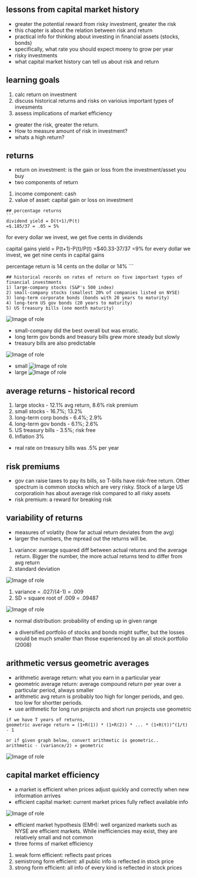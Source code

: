  ## lessons from capital market history
  * greater the potential reward from risky investment, greater the risk
  * this chapter is about the relation between risk and return
  * practical info for thinking about investing in financial assets (stocks, bonds)
  * specifically, what rate you should expect moeny to grow per year
  * risky investments
  * what capital market history can tell us about risk and return
  
  ## learning goals
  1) calc return on investment
  2) discuss historical returns and risks on varioius important types of invesments
  3) assess implications of market efficiency
  
  * greater the risk, greater the return. 
  * How to measure amount of risk in investment?
  * whats a high return? 
  
   ## returns
   * return on investment: is the gain or loss from the investment/asset you buy
   * two components of return
   1) income component: cash
   2) value of asset: capital gain or loss on investment
   
    ## percentage returns
    ```
    dividend yield = D(t+1)/P(t)
    =$.185/37 = .05 = 5%
   for every dollar we invest, we get five cents in dividends
   
   capital gains yield = P(t+1)-P(t)/P(t)
   =$40.33-37/37
   =9%
   for every dollar we invest, we get nine cents in capital gains
   
   percentage return is 14 cents on the dollar or 14%
    ```
    
    ## historical records on rates of return on five important types of financial investments
    1) large-company stocks (S&P's 500 index)
    2) small-company stocks (smallest 20% of companies listed on NYSE)
    3) long-term corporate bonds (bonds with 20 years to maturity)
    4) long-term US gov bonds (20 years to maturity)
    5) US treasury bills (one month maturity)

![Image of role](https://github.com/amybohbeanii/Study/blob/master/history.png)

 * small-company did the best overall but was erratic.
 * long term gov bonds and treasury bills grew more steady but slowly
 * treasury bills are also predictable
 
 ![Image of role](https://github.com/amybohbeanii/Study/blob/master/treasury.png)
 * small
 ![Image of role](https://github.com/amybohbeanii/Study/blob/master/small.png)
 * large
 ![Image of role](https://github.com/amybohbeanii/Study/blob/master/large.png)
 
 ## average returns - historical record
 1) large stocks - 12.1% avg return, 8.6% risk premium
 2) small stocks - 16.7%; 13.2%
 3) long-term corp bonds - 6.4%; 2.9%
 4) long-term gov bonds - 6.1%; 2.6%
 5) US treasury bills - 3.5%; risk free
 6) Inflation  3%
 
 * real rate on treasury bills was .5% per year
 
 ## risk premiums
  * gov can raise taxes to pay its bills, so T-bills have risk-free return. Other spectrum is common stocks which are very risky. Stock of a large US corporatioin has about average risk compared to all risky assets
  * risk premium: a reward for breaking risk
  
  ## variability of returns
  * measures of volatity (how far actual return deviates from the avg)
  * larger the numbers, the mpread out the returns will be.
  1) variance: average squared diff between actual returns and the average return. Bigger the number, the more actual returns tend to differ from avg return
  2) standard deviation
  
  ![Image of role](https://github.com/amybohbeanii/Study/blob/master/variance.png)
  1) variance = .027/(4-1) = .009
  2) SD = square root of .009 = .09487
  
  ![Image of role](https://github.com/amybohbeanii/Study/blob/master/distribution.png)
  * normal distribution: probability of ending up in given range
 
  * a diversified portfolio of stocks and bonds might suffer, but the losses would be much smaller than those experienced by an all stock portfolio (2008)
  
  ## arithmetic versus geometric averages
  * arithmetic average return: what you earn in a particular year
  * geometric average return: average compound return per year over a particular period, always smaller
  * arithmetic avg return is probably too high for longer periods, and geo. too low for shortter periods.
  * use arithmetic for long run projects and short run projects use geometric
  
  ```
  if we have T years of returns,
  geometric average return = (1+R(1)) * (1+R(2)) * ... * (1+R(t))^(1/t) - 1
  
  or if given graph below, convert arithmetic is geometric..
  arithmetic - (variance/2) = geometric
  ```
  
  ![Image of role](https://github.com/amybohbeanii/Study/blob/master/geometric.png)
  
  ## capital market efficiency
  * a market is efficient when prices adjust quickly and correctly when new information arrives
  * efficient capital market: current market prices fully reflect available info
  
![Image of role](https://github.com/amybohbeanii/Study/blob/master/reaction.png)

 * efficient market hypothesis (EMH): well organized markets such as NYSE are efficient markets. While inefficiencies may exist, they are relatively small and not common
 * three forms of market efficiency
 1) weak form efficient: reflects past prices
 2) semistrong form efficient: all public info is reflected in stock price
 3) strong form efficient: all info of every kind is reflected in stock prices
